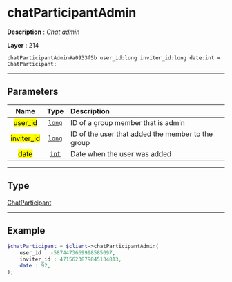 # chatParticipantAdmin

**Description** : *Chat admin*

**Layer** : 214

```tl
chatParticipantAdmin#a0933f5b user_id:long inviter_id:long date:int = ChatParticipant;
```

---

## Parameters

| Name | Type | Description |
| :---: | :---: | :--- |
| <mark>user_id</mark> | [`long`](type/long) | ID of a group member that is admin |
| <mark>inviter_id</mark> | [`long`](type/long) | ID of the user that added the member to the group |
| <mark>date</mark> | [`int`](type/int) | Date when the user was added |

---

## Type

[ChatParticipant](type/ChatParticipant)

---

## Example

```php
$chatParticipant = $client->chatParticipantAdmin(
	user_id : -5874473669998585097,
	inviter_id : 4715623879845134813,
	date : 92,
);
```